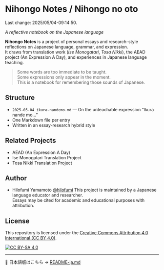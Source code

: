# Nihongo Notes / Nihongo no oto

Last change: 2025/05/04-09:14:50.

_A reflective notebook on the Japanese language_

**Nihongo Notes** is a project of personal essays and research-style reflections on Japanese language, grammar, and expression.  
It draws from translation work (_Ise Monogatari_, _Tosa Nikki_), the AEAD project (An Expression A Day), and experiences in Japanese language teaching.

> Some words are too immediate to be taught.  
> Some expressions only appear in the moment.  
> This is a notebook for remembering those sounds of Japanese.

## Structure

- `2025-05-04_ikura-nandemo.md` — On the unteachable expression “Ikura nande mo...”
- One Markdown file per entry
- Written in an essay-research hybrid style

## Related Projects

- AEAD (An Expression A Day)
- Ise Monogatari Translation Project
- Tosa Nikki Translation Project

## Author

- Hilofumi Yamamoto [@hilofumi](yamagen.github.io)
  This project is maintained by a Japanese language educator and researcher.  
  Essays may be cited for academic and educational purposes with attribution.

## License

This repository is licensed under the [Creative Commons Attribution 4.0 International (CC BY 4.0)](https://creativecommons.org/licenses/by/4.0/).

[![CC BY-SA 4.0](https://licensebuttons.net/l/by-sa/4.0/88x31.png)](https://creativecommons.org/licenses/by-sa/4.0/)

---

📄 日本語版はこちら → [README-ja.md](./README-ja.md)
